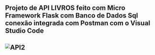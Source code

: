 <h2>Projeto de API LIVROS feito com Micro Framework Flask com Banco de Dados Sql conexão integrada com Postman com o Visual Studio Code<h2/> 





![API2](https://github.com/user-attachments/assets/bfed6603-4330-405e-a44c-e8e50b9d23d6)
